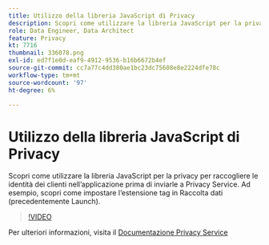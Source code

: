```yaml
---
title: Utilizzo della libreria JavaScript di Privacy
description: Scopri come utilizzare la libreria JavaScript per la privacy per raccogliere le identità dei clienti nell’applicazione prima di inviarle a Privacy Service. Ad esempio, scopri come impostare l’estensione tag in Raccolta dati (precedentemente Launch).
role: Data Engineer, Data Architect
feature: Privacy
kt: 7716
thumbnail: 336078.png
exl-id: ed7f1e0d-eaf9-4912-9536-b16b6672b4ef
source-git-commit: cc7a77c4dd380ae1bc23dc75608e8e2224dfe78c
workflow-type: tm+mt
source-wordcount: '97'
ht-degree: 6%

---
```



# Utilizzo della libreria JavaScript di Privacy

Scopri come utilizzare la libreria JavaScript per la privacy per raccogliere le identità dei clienti nell’applicazione prima di inviarle a Privacy Service. Ad esempio, scopri come impostare l’estensione tag in Raccolta dati (precedentemente Launch).

>[!VIDEO](https://video.tv.adobe.com/v/336078?quality=12&learn=on)

Per ulteriori informazioni, visita il [Documentazione Privacy Service](https://experienceleague.adobe.com/docs/experience-platform/privacy/home.html?lang=it)